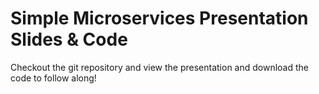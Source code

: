 # Simple Microservices Presentation Slides & Code

Checkout the git repository and view the presentation and download the code to follow along!


